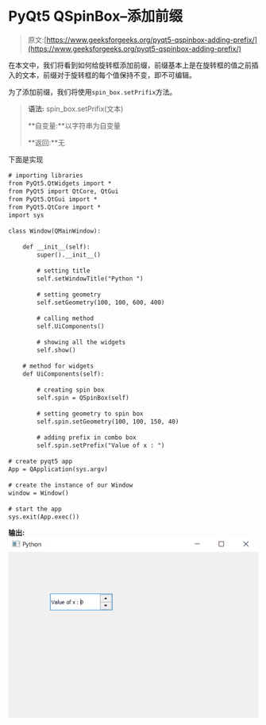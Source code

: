 # PyQt5 QSpinBox–添加前缀

> 原文:[https://www.geeksforgeeks.org/pyqt5-qspinbox-adding-prefix/](https://www.geeksforgeeks.org/pyqt5-qspinbox-adding-prefix/)

在本文中，我们将看到如何给旋转框添加前缀，前缀基本上是在旋转框的值之前插入的文本，前缀对于旋转框的每个值保持不变，即不可编辑。

为了添加前缀，我们将使用`spin_box.setPrifix`方法。

> **语法:** spin_box.setPrifix(文本)
> 
> **自变量:**以字符串为自变量
> 
> **返回:**无

下面是实现

```
# importing libraries
from PyQt5.QtWidgets import * 
from PyQt5 import QtCore, QtGui
from PyQt5.QtGui import * 
from PyQt5.QtCore import * 
import sys

class Window(QMainWindow):

    def __init__(self):
        super().__init__()

        # setting title
        self.setWindowTitle("Python ")

        # setting geometry
        self.setGeometry(100, 100, 600, 400)

        # calling method
        self.UiComponents()

        # showing all the widgets
        self.show()

    # method for widgets
    def UiComponents(self):

        # creating spin box
        self.spin = QSpinBox(self)

        # setting geometry to spin box
        self.spin.setGeometry(100, 100, 150, 40)

        # adding prefix in combo box
        self.spin.setPrefix("Value of x : ")

# create pyqt5 app
App = QApplication(sys.argv)

# create the instance of our Window
window = Window()

# start the app
sys.exit(App.exec())
```

**输出:**
![](img/e57b034c39179c6965054962726b3206.png)